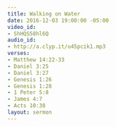```yaml
---
title: Walking on Water
date: 2016-12-03 19:00:00 -05:00
video_id:
- ShHQS58hl6Q
audio_id:
- http://a.clyp.it/u45pcik1.mp3
verses:
- Matthew 14:22-33
- Daniel 3:25
- Daniel 3:27
- Genesis 1:26
- Genesis 1:28
- 1 Peter 5:8
- James 4:7
- Acts 10:38
layout: sermon
---
```


